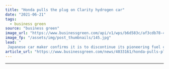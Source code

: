 ```yaml
---
title: "Honda pulls the plug on Clarity hydrogen car"
date: "2021-06-21"
tags: 
  - business green
source: "business green"
image_url: "https://www.businessgreen.com/api/v1/wps/b6d583c/af3cdb78-4b0b-4f1a-a228-392cf103b3ab/6/02-2020-Honda-Clarity-Fuel-Cell-source-185x114.jpg"
image_fp: "/assets/img/post_thumbnails/145.jpg"
lead: "
 Japanese car maker confirms it is to discontinue its pioneering fuel cell model, but insists hydrogen models are still part of its future plans  ..."
article_url: "https://www.businessgreen.com/news/4033161/honda-pulls-plug-clarity-hydrogen-car"
---
```


---
